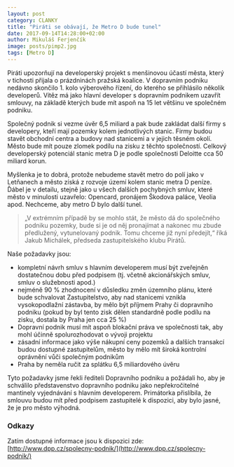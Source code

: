 ```yaml
---
layout: post
category: CLANKY
title: "Piráti se obávají, že Metro D bude tunel"
date: 2017-09-14T14:28:00+02:00
author: Mikuláš Ferjenčík
image: posts/pimp2.jpg
tags: [Metro D]
---
```


Piráti upozorňují na developerský projekt s menšinovou účastí města, který v tichosti přijala o prázdninách pražská koalice. V dopravním podniku nedávno skončilo 1. kolo výberového řízení, do kterého se přihlásilo několik developerů. Vítěz má jako hlavní developer s dopravním podnikem uzavřít smlouvy, na základě kterých bude mít aspoň na 15 let většinu ve společném podniku. 

Společný podnik si vezme úvěr 6,5 miliard a pak bude zakládat další firmy s developery, kteří mají pozemky kolem jednotlivých stanic. Firmy budou stavět obchodní centra a budovy nad stanicemi a v jejich těsném okolí. Město bude mít pouze zlomek podílu na zisku z těchto společností. Celkový developerský potenciál stanic metra D je podle společnosti Deloitte cca 50 miliard korun.

Myšlenka je to dobrá, protože nebudeme stavět metro do polí jako v Letňanech a město získá z rozvoje území kolem stanic metra D peníze. Ďábel je v detailu, stejně jako u všech dalších pochybných smluv, které město v minulosti uzavřelo: Opencard, pronájem Škodova paláce, Veolia apod. Nechceme, aby metro D bylo další tunel.

> „V extrémním případě by se mohlo stát, že město dá do společného podniku pozemky, bude si je od něj pronajímat a nakonec mu zbude předlužený, vytunelovaný podnik. Tomu chceme již nyní předejít,“ říká Jakub Michálek, předseda zastupitelského klubu Pirátů. 

Naše požadavky jsou:

- kompletní návrh smluv s hlavním developerem musí být zveřejněn dostatečnou dobu před podpisem (tj. včetně akcionářských smluv, smluv o služebnosti apod.)
- nejméně 90 % zhodnocení v důsledku změn územního plánu, které bude schvalovat Zastupitelstvo, aby nad stanicemi vznikla vysokopodlažní zástavba, by mělo být příjmem Prahy či dopravního podniku (pokud by byl tento zisk dělen standardně podle podílu na zisku, dostala by Praha jen cca 25 %)
- Dopravní podnik musí mít aspoň blokační práva ve společnosti tak, aby mohl účinně spolurozhodovat o vývoji projektu
- zásadní informace jako výše nákupní ceny pozemků a dalších transakcí budou dostupné zastupitelům, město by mělo mít široká kontrolní oprávnění vůči společným podnikům
- Praha by neměla ručit za splátku 6,5 miliardového úvěru

Tyto požadavky jsme řekli řediteli Dopravního podniku a požádali ho, aby je schválilo představenstvo dopravního podniku jako nepřekročitelné mantinely vyjednávání s hlavním developerem. Primátorka přislíbila, že smlouvu budou mít před podpisem zastupitelé k dispozici, aby bylo jasné, že je pro město výhodná.

### Odkazy

Zatím dostupné informace jsou k dispozici zde: [http://www.dpp.cz/spolecny-podnik/](http://www.dpp.cz/spolecny-podnik/)
